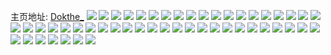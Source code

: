 主页地址: [Dokthe_](https://weibo.com/u/6239924243) 
![](https://wx4.sinaimg.cn/mw2000/006Oi5lply1h9m77ccp1wj32c0340kjl.jpg) 
![](https://wx4.sinaimg.cn/mw2000/006Oi5lply1h9m77aiz9vj32bo32inpd.jpg) 
![](https://wx4.sinaimg.cn/mw2000/006Oi5lply1h9m778ntzbj32c0340qv5.jpg) 
![](https://wx4.sinaimg.cn/mw2000/006Oi5lply1h9m776dp82j32c03407wi.jpg) 
![](https://wx4.sinaimg.cn/mw2000/006Oi5lply1h9m7708qtoj32c0305kjl.jpg) 
![](https://wx4.sinaimg.cn/mw2000/006Oi5lply1h9m7740gujj32c0340b2a.jpg) 
![](https://wx4.sinaimg.cn/mw2000/006Oi5lply1h9g7ayyec3j32c03401ky.jpg) 
![](https://wx4.sinaimg.cn/mw2000/006Oi5lply1h8oilmue27j30n01dsay6.jpg) 
![](https://wx4.sinaimg.cn/mw2000/006Oi5lply1h8np7cbwvij30n01dse81.jpg) 
![](https://wx4.sinaimg.cn/mw2000/006Oi5lply1h7rws7hpuvj30u018yamc.jpg) 
![](https://wx4.sinaimg.cn/mw2000/006Oi5lply1h7rws806tpj31910u0168.jpg) 
![](https://wx4.sinaimg.cn/mw2000/006Oi5lply1h7rws4ya35j30u0140aei.jpg) 
![](https://wx4.sinaimg.cn/mw2000/006Oi5lply1h7rws8jmzmj31910u0wlo.jpg) 
![](https://wx4.sinaimg.cn/mw2000/006Oi5lply1h7rws74bzpj30u018zqcp.jpg) 
![](https://wx4.sinaimg.cn/mw2000/006Oi5lply1h7rws6m3ylj30u0190jyr.jpg) 
![](https://wx4.sinaimg.cn/mw2000/006Oi5lply1h7rws9bizhj318y0u075x.jpg) 
![](https://wx4.sinaimg.cn/mw2000/006Oi5lply1h7rwstw7pcj30u01407b6.jpg) 
![](https://wx4.sinaimg.cn/mw2000/006Oi5lply1h7rws5y5anj303c04ga9w.jpg) 
![](https://wx4.sinaimg.cn/mw2000/006Oi5lply1h7rws63a19j303c04g0sk.jpg) 
![](https://wx4.sinaimg.cn/mw2000/006Oi5lply1h7rws6c8mnj30u018xgtp.jpg) 
![](https://wx4.sinaimg.cn/mw2000/006Oi5lply1h7rws43fywj30u0140k2j.jpg) 
![](https://wx4.sinaimg.cn/mw2000/006Oi5lply1h7rws8tdygj31910u0q7m.jpg) 
![](https://wx4.sinaimg.cn/mw2000/006Oi5lply1h7rws936ncj30u0190tdm.jpg) 
![](https://wx4.sinaimg.cn/mw2000/006Oi5lply1h7rwuk20m6j30u018yjvv.jpg) 
![](https://wx4.sinaimg.cn/mw2000/006Oi5lply1h7pg5toeeej30u014045b.jpg) 
![](https://wx4.sinaimg.cn/mw2000/006Oi5lply1h7pg5ugrklj30u0191gnw.jpg) 
![](https://wx4.sinaimg.cn/mw2000/006Oi5lply1h7pg5vlercj30u0191tbp.jpg) 
![](https://wx4.sinaimg.cn/mw2000/006Oi5lply1h7pg623cs1j30u018y0vj.jpg) 
![](https://wx4.sinaimg.cn/mw2000/006Oi5lply1h7pg60s5vaj30u018ydk1.jpg) 
![](https://wx4.sinaimg.cn/mw2000/006Oi5lply1h7pg61iywrj30u018facp.jpg) 
![](https://wx4.sinaimg.cn/mw2000/006Oi5lply1h7pg5wpgx5j30u018ydl5.jpg) 
![](https://wx4.sinaimg.cn/mw2000/006Oi5lply1h7pg5xxunqj30u018yq8i.jpg) 
![](https://wx4.sinaimg.cn/mw2000/006Oi5lply1h7pg5zau35j30u018yae5.jpg) 
![](https://wx4.sinaimg.cn/mw2000/006Oi5lply1h7pg606xgij30u018ydkn.jpg) 
![](https://wx4.sinaimg.cn/mw2000/006Oi5lply1h7pg62ql6xj30u018ytbw.jpg) 
![](https://wx4.sinaimg.cn/mw2000/006Oi5lply1h7pg63jjxvj30u018y77e.jpg) 
![](https://wx4.sinaimg.cn/mw2000/006Oi5lply1h6zgtiryivj30n00zpakh.jpg) 
![](https://wx4.sinaimg.cn/mw2000/006Oi5lply1h6zgtja5qsj30n014q121.jpg) 
![](https://wx4.sinaimg.cn/mw2000/006Oi5lply1h6zgtkopaqj30n011zgn4.jpg) 
![](https://wx4.sinaimg.cn/mw2000/006Oi5lply1h6zgtk8g8lj30n014wt9q.jpg) 
![](https://wx4.sinaimg.cn/mw2000/006Oi5lply1h6zgti8t18j30n014ttax.jpg) 
![](https://wx4.sinaimg.cn/mw2000/006Oi5lply1h6zgtjtjcqj30m0140akf.jpg) 
![](https://wx4.sinaimg.cn/mw2000/006Oi5lply1h5vwqr6mrsj30u018wn3f.jpg) 
![](https://wx4.sinaimg.cn/mw2000/006Oi5lply1h5vwqni5uhj30u0191dha.jpg) 
![](https://wx4.sinaimg.cn/mw2000/006Oi5lply1h5vwqobgbgj30u018wgr7.jpg) 
![](https://wx4.sinaimg.cn/mw2000/006Oi5lply1h5vwqovpczj30u018wjxe.jpg) 
![](https://wx4.sinaimg.cn/mw2000/006Oi5lply1h5vwqrnahwj30qe13lwj3.jpg) 
![](https://wx4.sinaimg.cn/mw2000/006Oi5lply1h5vwqqmhuij30u018wmyi.jpg) 
![](https://wx4.sinaimg.cn/mw2000/006Oi5lply1h5vwqph3ejj30u018w7bt.jpg) 
![](https://wx4.sinaimg.cn/mw2000/006Oi5lply1h5vwqq28i9j30u018wwkx.jpg) 
![](https://wx4.sinaimg.cn/mw2000/006Oi5lply1h5vwqsa811j30u018wgte.jpg) 
